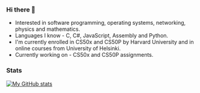 ### Hi there 👋
- Interested in software programming, operating systems, networking, physics and mathematics. 
- Languages I know - C, C#, JavaScript, Assembly and Python.
- I'm currently enrolled in CS50x and CS50P by Harvard University and in online courses from University of Helsinki.
- Currently working on - CS50x and CS50P assignments.

### Stats
[![My GitHub stats](https://github-readme-stats.vercel.app/api?username=kushagra765)]()
